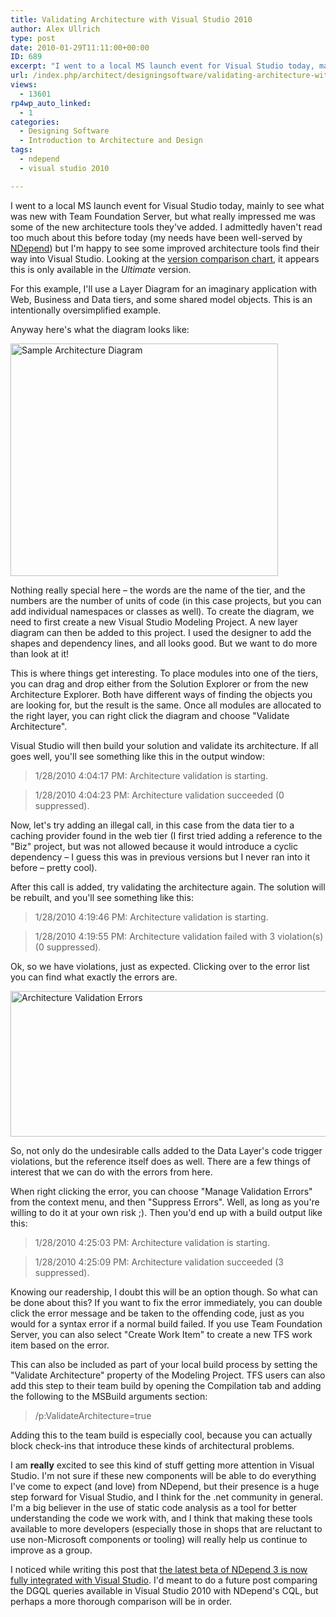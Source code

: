 ```yaml
---
title: Validating Architecture with Visual Studio 2010
author: Alex Ullrich
type: post
date: 2010-01-29T11:11:00+00:00
ID: 689
excerpt: "I went to a local MS launch event for Visual Studio today, mainly to see what was new with Team Foundation Server, but what really impressed me was some of the new architecture tools they've added.  I admittedly haven't read too much about this before t&hellip;"
url: /index.php/architect/designingsoftware/validating-architecture-with-visual-stud-2010/
views:
  - 13601
rp4wp_auto_linked:
  - 1
categories:
  - Designing Software
  - Introduction to Architecture and Design
tags:
  - ndepend
  - visual studio 2010

---
```

I went to a local MS launch event for Visual Studio today, mainly to see what was new with Team Foundation Server, but what really impressed me was some of the new architecture tools they've added. I admittedly haven't read too much about this before today (my needs have been well-served by [NDepend][1]) but I'm happy to see some improved architecture tools find their way into Visual Studio. Looking at the [version comparison chart][2], it appears this is only available in the _Ultimate_ version.

For this example, I'll use a Layer Diagram for an imaginary application with Web, Business and Data tiers, and some shared model objects. This is an intentionally oversimplified example.

Anyway here's what the diagram looks like:

<div class="image_block">
  <img src="/wp-content/uploads/blogs/Architect/Validating-Architecture-VS2010/ArchitectureDiagramExample.PNG" alt="Sample Architecture Diagram" title="Diagram" width="428" height="372" />
</div>

Nothing really special here – the words are the name of the tier, and the numbers are the number of units of code (in this case projects, but you can add individual namespaces or classes as well). To create the diagram, we need to first create a new Visual Studio Modeling Project. A new layer diagram can then be added to this project. I used the designer to add the shapes and dependency lines, and all looks good. But we want to do more than look at it!

This is where things get interesting. To place modules into one of the tiers, you can drag and drop either from the Solution Explorer or from the new Architecture Explorer. Both have different ways of finding the objects you are looking for, but the result is the same. Once all modules are allocated to the right layer, you can right click the diagram and choose "Validate Architecture".

Visual Studio will then build your solution and validate its architecture. If all goes well, you'll see something like this in the output window:

> 1/28/2010 4:04:17 PM: Architecture validation is starting.
  
> 1/28/2010 4:04:23 PM: Architecture validation succeeded (0 suppressed). 

Now, let's try adding an illegal call, in this case from the data tier to a caching provider found in the web tier (I first tried adding a reference to the "Biz" project, but was not allowed because it would introduce a cyclic dependency – I guess this was in previous versions but I never ran into it before – pretty cool).

After this call is added, try validating the architecture again. The solution will be rebuilt, and you'll see something like this: 

> 1/28/2010 4:19:46 PM: Architecture validation is starting.
  
> 1/28/2010 4:19:55 PM: Architecture validation failed with 3 violation(s) (0 suppressed).

Ok, so we have violations, just as expected. Clicking over to the error list you can find what exactly the errors are.

<div class="image_block">
  <img src="/wp-content/uploads/blogs/Architect/Validating-Architecture-VS2010/ArchitectureValidationErrors.PNG" alt="Architecture Validation Errors" title="ArchitectureValidationErrors" width="862" height="233" />
</div>

So, not only do the undesirable calls added to the Data Layer's code trigger violations, but the reference itself does as well. There are a few things of interest that we can do with the errors from here. 

When right clicking the error, you can choose "Manage Validation Errors" from the context menu, and then "Suppress Errors". Well, as long as you're willing to do it at your own risk ;). Then you'd end up with a build output like this:

> 1/28/2010 4:25:03 PM: Architecture validation is starting.
  
> 1/28/2010 4:25:09 PM: Architecture validation succeeded (3 suppressed).

Knowing our readership, I doubt this will be an option though. So what can be done about this? If you want to fix the error immediately, you can double click the error message and be taken to the offending code, just as you would for a syntax error if a normal build failed. If you use Team Foundation Server, you can also select "Create Work Item" to create a new TFS work item based on the error.

This can also be included as part of your local build process by setting the "Validate Architecture" property of the Modeling Project. TFS users can also add this step to their team build by opening the Compilation tab and adding the following to the MSBuild arguments section:

> /p:ValidateArchitecture=true

Adding this to the team build is especially cool, because you can actually block check-ins that introduce these kinds of architectural problems.

I am **really** excited to see this kind of stuff getting more attention in Visual Studio. I'm not sure if these new components will be able to do everything I've come to expect (and love) from NDepend, but their presence is a huge step forward for Visual Studio, and I think for the .net community in general. I'm a big believer in the use of static code analysis as a tool for better understanding the code we work with, and I think that making these tools available to more developers (especially those in shops that are reluctant to use non-Microsoft components or tooling) will really help us continue to improve as a group. 

I noticed while writing this post that [the latest beta of NDepend 3 is now fully integrated with Visual Studio][3]. I'd meant to do a future post comparing the DGQL queries available in Visual Studio 2010 with NDepend's CQL, but perhaps a more thorough comparison will be in order.

 [1]: http://ndepend.com/
 [2]: http://www.microsoft.com/visualstudio/en-us/products/2010/default.mspx#compare
 [3]: http://codebetter.com/blogs/patricksmacchia/archive/2010/01/28/ndepend-v3-is-now-100-integrated-in-visual-studio.aspx